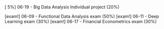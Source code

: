 [   5%] 06-19 - Big Data Analysis Individual project (20%)

[exam!] 06-09 - Functional Data Analysis exam (50%)
[exam!] 06-11 - Deep Learning exam (30%)
[exam!] 06-17 - Financial Econometrics exam (30%)
